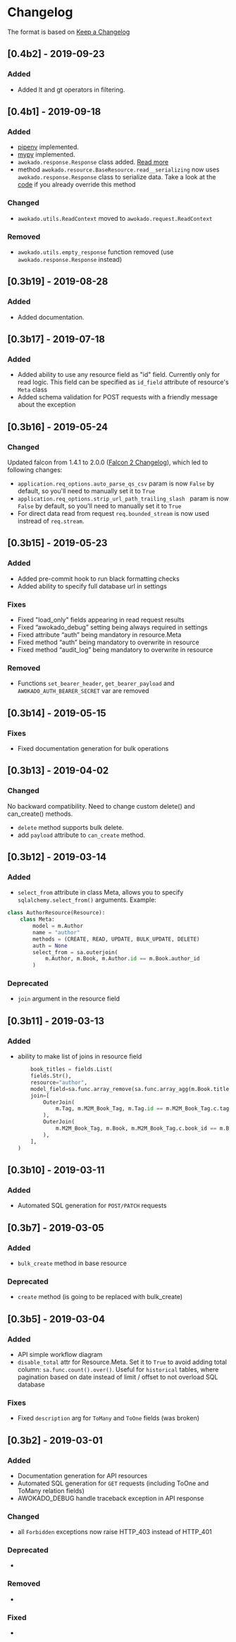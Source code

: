 # Changelog

The format is based on [Keep a Changelog](https://keepachangelog.com/en/1.0.0/)

## [0.4b2] - 2019-09-23

### Added

- Added lt and gt operators in filtering.

## [0.4b1] - 2019-09-18

### Added

- [pipenv](https://docs.pipenv.org) implemented.
- [mypy](http://mypy-lang.org) implemented.
- `awokado.response.Response` class added. [Read more](https://awokado.readthedocs.io/en/latest/reference.html#awokado.response.Response)
- method `awokado.resource.BaseResource.read__serializing` now uses `awokado.response.Response` class to serialize data. Take a look at the [code](https://gitlab.com/5783354/awokado/blob/master/awokado/resource.py#L655) if you already override this method

### Changed

- `awokado.utils.ReadContext` moved to `awokado.request.ReadContext`

### Removed

- `awokado.utils.empty_response` function removed (use `awokado.response.Response` instead)

## [0.3b19] - 2019-08-28

### Added

- Added documentation.


## [0.3b17] - 2019-07-18

### Added

- Added ability to use any resource field as "id" field. Currently only for read logic. This field can be specified as `id_field` attribute of resource's `Meta` class
- Added schema validation for POST requests with a friendly message about the exception

## [0.3b16] - 2019-05-24

### Changed

Updated falcon from 1.4.1 to 2.0.0 ([Falcon 2 Changelog](https://falcon.readthedocs.io/en/latest/changes/2.0.0.html)), which led to following changes:
- `application.req_options.auto_parse_qs_csv` param is now `False` by default, so you'll need to manually set it to `True`
- `application.req_options.strip_url_path_trailing_slash ` param is now `False` by default, so you'll need to manually set it to `True`
- For direct data read from request `req.bounded_stream` is now used instread of `req.stream`.

## [0.3b15] - 2019-05-23

### Added

- Added pre-commit hook to run black formatting checks
- Added ability to specify full database url in settings

### Fixes

- Fixed "load_only" fields appearing in read request results
- Fixed “awokado_debug” setting being always required in settings
- Fixed attribute “auth” being mandatory in resource.Meta
- Fixed method “auth” being mandatory to overwrite in resource
- Fixed method “audit_log” being mandatory to overwrite in resource

### Removed
    
- Functions `set_bearer_header`, `get_bearer_payload` and `AWOKADO_AUTH_BEARER_SECRET` var are removed 

## [0.3b14] - 2019-05-15
### Fixes

- Fixed documentation generation for bulk operations


## [0.3b13] - 2019-04-02
### Changed

No backward compatibility. Need to change custom delete() and can_create() methods.
- `delete` method supports bulk delete. 
- add `payload` attribute to `can_create` method.

## [0.3b12] - 2019-03-14
### Added
- `select_from` attribute in class Meta, allows you to specify `sqlalchemy.select_from()` arguments. Example: 

```python
class AuthorResource(Resource):
    class Meta:
        model = m.Author
        name = "author"
        methods = (CREATE, READ, UPDATE, BULK_UPDATE, DELETE)
        auth = None
        select_from = sa.outerjoin(
            m.Author, m.Book, m.Author.id == m.Book.author_id
        )
``` 

### Deprecated
- `join` argument in the resource field 

## [0.3b11] - 2019-03-13
### Added

- ability to make list of joins in resource field 
    
    ```python 
        book_titles = fields.List(
        fields.Str(),
        resource="author",
        model_field=sa.func.array_remove(sa.func.array_agg(m.Book.title), None),
        join=[
            OuterJoin(
                m.Tag, m.M2M_Book_Tag, m.Tag.id == m.M2M_Book_Tag.c.tag_id
            ),
            OuterJoin(
                m.M2M_Book_Tag, m.Book, m.M2M_Book_Tag.c.book_id == m.Book.id
            ),
        ],
    )
    ```


## [0.3b10] - 2019-03-11
### Added

- Automated SQL generation for `POST/PATCH` requests


## [0.3b7] - 2019-03-05
### Added

- `bulk_create` method in base resource

### Deprecated

- `create` method (is going to be replaced with bulk_create)

## [0.3b5] - 2019-03-04
### Added

- API simple workflow diagram
- `disable_total` attr for Resource.Meta. Set it to `True` to avoid adding total column: `sa.func.count().over()`. Useful for `historical` tables, where pagination based on date instead of limit / offset to not overload SQL database

### Fixes

- Fixed `description` arg for `ToMany` and `ToOne` fields (was broken)

## [0.3b2] - 2019-03-01
### Added

- Documentation generation for API resources
- Automated SQL generation for `GET` requests (including ToOne and ToMany relation fields)
- AWOKADO_DEBUG handle traceback exception in API response

### Changed

- all `Forbidden` exceptions now raise HTTP_403 instead of HTTP_401

### Deprecated

-

### Removed

- 

### Fixed

- 
